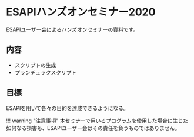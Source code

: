 # ESAPIハンズオンセミナー2020

ESAPIユーザー会によるハンズオンセミナーの資料です。

## 内容

- スクリプトの生成
- プランチェックスクリプト

## 目標

ESAPIを用いて各々の目的を達成できるようになる。

!!! warning "注意事項"
    本セミナーで用いるプログラムを使用した場合に生じた如何なる損害も、ESAPIユーザー会はその責任を負うものではありません。
